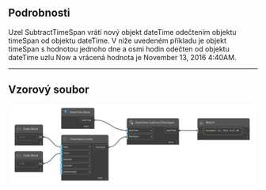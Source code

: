 ## Podrobnosti
Uzel SubtractTimeSpan vrátí nový objekt dateTime odečtením objektu timeSpan od objektu dateTime. V níže uvedeném příkladu je objekt timeSpan s hodnotou jednoho dne a osmi hodin odečten od objektu dateTime uzlu Now a vrácená hodnota je November 13, 2016 4:40AM.
___
## Vzorový soubor

![SubtractTimeSpan](./DSCore.DateTime.SubtractTimeSpan_img.jpg)

